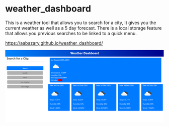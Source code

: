 # weather_dashboard
This is a weather tool that allows you to search for a city, It gives you the current weather as well as a 5 day forecast. There is a local storage feature that allows you previous searches to be linked to a quick menu.


https://aabazary.github.io/weather_dashboard/

![](assets/images/screenshot.png)